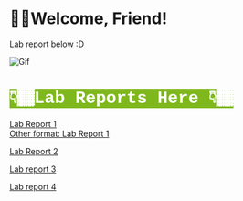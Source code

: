 # 👋🏾Welcome, Friend! 
Lab report below :D

![Gif](family.gif)  




<h1> <mark style="background-color: #7fb81d ; color: white; font-size: 30px; font-family:Courier;"> <b>  👇🏾Lab Reports Here 👇🏾 </b> </mark> </h1>

 [Lab Report 1](lab-report-1-week-2.html) <br> 
 [Other format: Lab Report 1](https://ansarav.github.io/cse15l-lab-reports/lab-report-1-week-2.html)<br>

[Lab Report 2](lab-report-2-week-4.html) <br>

[Lab report 3](lab-report-3-week-6.html) <br>

[Lab report 4](lab-report-4-week-8.html)  